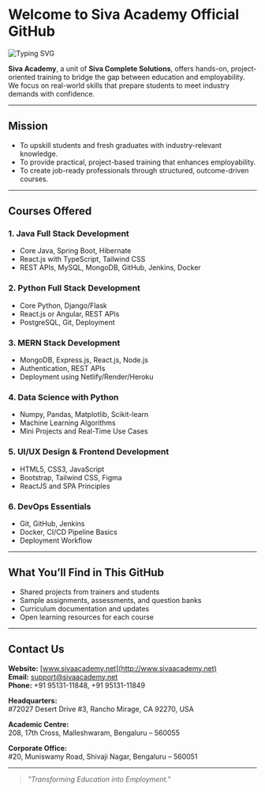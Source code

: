 # Welcome to Siva Academy Official GitHub

<img src="https://readme-typing-svg.demolab.com?font=Fira+Code&size=22&pause=1000&color=005BA1&vCenter=true&width=1400&lines=Empowering+Students+with+Skill-Based+Training;Java+Full+Stack+%7C+MERN+Stack+%7C+Python+%7C+Data+Science+%7C+Data+Analytics+%7C+DevOps+%7C+UI%2FUX+Design;Join+Siva+Academy+Today!" alt="Typing SVG" /> 

**Siva Academy**, a unit of **Siva Complete Solutions**, offers hands-on, project-oriented training to bridge the gap between education and employability. We focus on real-world skills that prepare students to meet industry demands with confidence.

---

## Mission
- To upskill students and fresh graduates with industry-relevant knowledge.
- To provide practical, project-based training that enhances employability.
- To create job-ready professionals through structured, outcome-driven courses.

---

## Courses Offered

### 1. Java Full Stack Development
- Core Java, Spring Boot, Hibernate
- React.js with TypeScript, Tailwind CSS
- REST APIs, MySQL, MongoDB, GitHub, Jenkins, Docker

### 2. Python Full Stack Development
- Core Python, Django/Flask
- React.js or Angular, REST APIs
- PostgreSQL, Git, Deployment

### 3. MERN Stack Development
- MongoDB, Express.js, React.js, Node.js
- Authentication, REST APIs
- Deployment using Netlify/Render/Heroku

### 4. Data Science with Python
- Numpy, Pandas, Matplotlib, Scikit-learn
- Machine Learning Algorithms
- Mini Projects and Real-Time Use Cases

### 5. UI/UX Design & Frontend Development
- HTML5, CSS3, JavaScript
- Bootstrap, Tailwind CSS, Figma
- ReactJS and SPA Principles

### 6. DevOps Essentials
- Git, GitHub, Jenkins
- Docker, CI/CD Pipeline Basics
- Deployment Workflow

---

## What You’ll Find in This GitHub

- Shared projects from trainers and students
- Sample assignments, assessments, and question banks
- Curriculum documentation and updates
- Open learning resources for each course

---

## Contact Us

**Website:** [www.sivaacademy.net](http://www.sivaacademy.net)  
**Email:** support@sivaacademy.net  
**Phone:** +91 95131-11848, +91 95131-11849  

**Headquarters:**  
#72027 Desert Drive #3, Rancho Mirage, CA 92270, USA  

**Academic Centre:**  
208, 17th Cross, Malleshwaram, Bengaluru – 560055  

**Corporate Office:**  
#20, Muniswamy Road, Shivaji Nagar, Bengaluru – 560051

---

> *"Transforming Education into Employment."*
